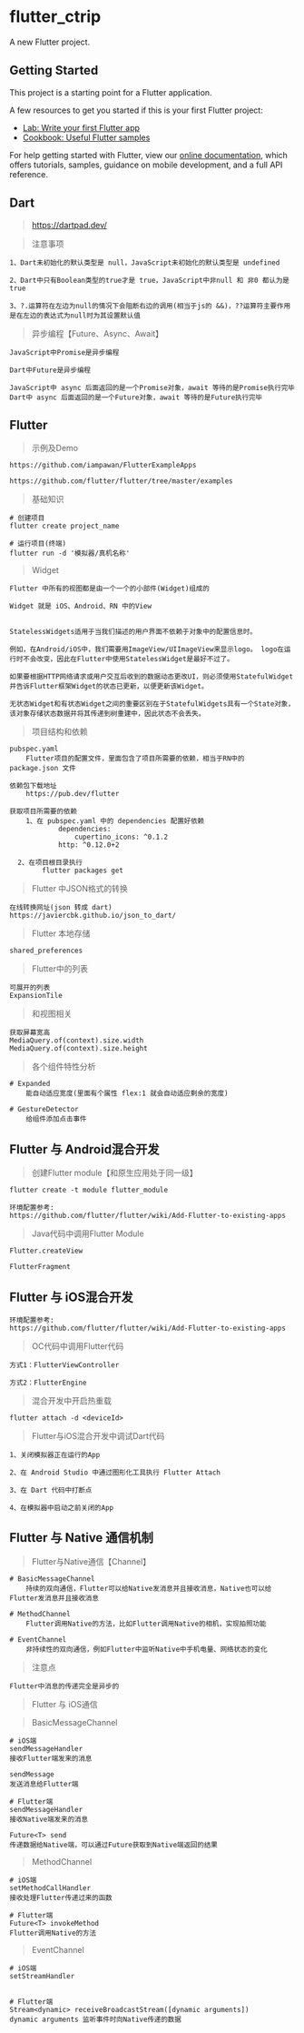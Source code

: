 # flutter_ctrip

A new Flutter project.

## Getting Started

This project is a starting point for a Flutter application.

A few resources to get you started if this is your first Flutter project:

- [Lab: Write your first Flutter app](https://flutter.dev/docs/get-started/codelab)
- [Cookbook: Useful Flutter samples](https://flutter.dev/docs/cookbook)

For help getting started with Flutter, view our
[online documentation](https://flutter.dev/docs), which offers tutorials,
samples, guidance on mobile development, and a full API reference.

## Dart
> https://dartpad.dev/

> 注意事项

```
1、Dart未初始化的默认类型是 null，JavaScript未初始化的默认类型是 undefined

2、Dart中只有Boolean类型的true才是 true，JavaScript中非null 和 非0 都认为是true

3、?.运算符在左边为null的情况下会阻断右边的调用(相当于js的 &&)，??运算符主要作用是在左边的表达式为null时为其设置默认值
```

> 异步编程【Future、Async、Await】

```
JavaScript中Promise是异步编程

Dart中Future是异步编程

JavaScript中 async 后面返回的是一个Promise对象，await 等待的是Promise执行完毕
Dart中 async 后面返回的是一个Future对象，await 等待的是Future执行完毕
```

## Flutter

> 示例及Demo
```
https://github.com/iampawan/FlutterExampleApps

https://github.com/flutter/flutter/tree/master/examples
```
> 基础知识

```
# 创建项目
flutter create project_name

# 运行项目(终端)
flutter run -d '模拟器/真机名称'
```

> Widget

```
Flutter 中所有的视图都是由一个一个的小部件(Widget)组成的

Widget 就是 iOS、Android、RN 中的View


StatelessWidgets适用于当我们描述的用户界面不依赖于对象中的配置信息时。

例如，在Android/iOS中，我们需要用ImageView/UIImageView来显示logo。 logo在运行时不会改变，因此在Flutter中使用StatelessWidget是最好不过了。

如果要根据HTTP网络请求或用户交互后收到的数据动态更改UI，则必须使用StatefulWidget并告诉Flutter框架Widget的状态已更新，以便更新该Widget。

无状态Widget和有状态Widget之间的重要区别在于StatefulWidgets具有一个State对象，该对象存储状态数据并将其传递到树重建中，因此状态不会丢失。
```

> 项目结构和依赖

```
pubspec.yaml 
	Flutter项目的配置文件，里面包含了项目所需要的依赖，相当于RN中的 package.json 文件
	
依赖包下载地址
	https://pub.dev/flutter
	
获取项目所需要的依赖
	1、在 pubspec.yaml 中的 dependencies 配置好依赖
			dependencies:
				cupertino_icons: ^0.1.2
  			http: ^0.12.0+2
  			
  2、在项目根目录执行
  		flutter packages get
```

> Flutter 中JSON格式的转换

```
在线转换网址(json 转成 dart)
https://javiercbk.github.io/json_to_dart/
```

> Flutter 本地存储

```
shared_preferences
```

> Flutter中的列表

```
可展开的列表
ExpansionTile
```

> 和视图相关

```
获取屏幕宽高
MediaQuery.of(context).size.width
MediaQuery.of(context).size.height
```

> 各个组件特性分析

```
# Expanded
	能自动适应宽度(里面有个属性 flex:1 就会自动适应剩余的宽度)
	
# GestureDetector
	给组件添加点击事件
```

## Flutter 与 Android混合开发

> 创建Flutter module【和原生应用处于同一级】

```
flutter create -t module flutter_module

环境配置参考:
https://github.com/flutter/flutter/wiki/Add-Flutter-to-existing-apps
```

> Java代码中调用Flutter Module

```
Flutter.createView

FlutterFragment
```

## Flutter 与 iOS混合开发

```
环境配置参考:
https://github.com/flutter/flutter/wiki/Add-Flutter-to-existing-apps
```

> OC代码中调用Flutter代码

```
方式1：FlutterViewController

方式2：FlutterEngine
```

> 混合开发中开启热重载

```
flutter attach -d <deviceId>
```

> Flutter与iOS混合开发中调试Dart代码

```
1、关闭模拟器正在运行的App

2、在 Android Studio 中通过图形化工具执行 Flutter Attach

3、在 Dart 代码中打断点

4、在模拟器中启动之前关闭的App
```

## Flutter 与 Native 通信机制

> Flutter与Native通信【Channel】
```
# BasicMessageChannel
	持续的双向通信，Flutter可以给Native发消息并且接收消息，Native也可以给Flutter发消息并且接收消息

# MethodChannel
	Flutter调用Native的方法，比如Flutter调用Native的相机，实现拍照功能

# EventChannel
	非持续性的双向通信，例如Flutter中监听Native中手机电量、网络状态的变化
```
> 注意点

```
Flutter中消息的传递完全是异步的
```

> Flutter 与 iOS通信

> BasicMessageChannel
```
# iOS端
sendMessageHandler
接收Flutter端发来的消息

sendMessage
发送消息给Flutter端

# Flutter端
sendMessageHandler
接收Native端发来的消息

Future<T> send
传递数据给Native端，可以通过Future获取到Native端返回的结果
```

> MethodChannel

```
# iOS端
setMethodCallHandler
接收处理Flutter传递过来的函数

# Flutter端
Future<T> invokeMethod
Flutter调用Native的方法
```

> EventChannel

```
# iOS端
setStreamHandler


# Flutter端
Stream<dynamic> receiveBroadcastStream([dynamic arguments])
dynamic arguments 监听事件时向Native传递的数据
```

